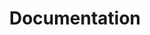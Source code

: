 ---
layout: page
title: Documentation
slug: docs
description: >
  I haven't published anything yet
# hide_description: true
sitemap: false
# permalink: /docs/
---